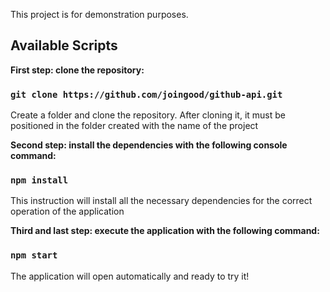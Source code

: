 This project is for demonstration purposes.

## Available Scripts

**First step: clone the repository:**

### `git clone https://github.com/joingood/github-api.git`

Create a folder and clone the repository. After cloning it, it must be positioned in the folder created with the name of the project

**Second step: install the dependencies with the following console command:**

### `npm install`

This instruction will install all the necessary dependencies for the correct operation of the application


**Third and last step: execute the application with the following command:**

### `npm start`

The application will open automatically and ready to try it!

